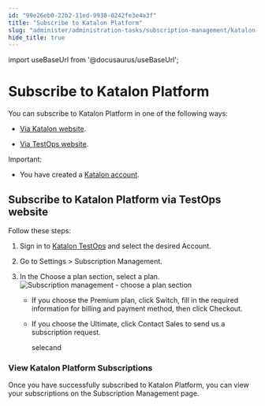```yaml
---
id: "99e26eb0-22b2-11ed-9930-0242fe3e4a3f"
title: "Subscribe to Katalon Platform"
slug: "administer/administration-tasks/subscription-management/katalon-platform-subscription/subscribe-to-katalon-platform"
hide_title: true
---
```

import useBaseUrl from '@docusaurus/useBaseUrl';


# <a id="id" class="anchor_top_offset"/><a id="ariaid-title1" class="anchor_top_offset"/>Subscribe to <span xmlns="http://www.w3.org/1999/xhtml" className="ph">Katalon Platform</span> 

<div xmlns="http://www.w3.org/1999/xhtml" className="p">You can subscribe to <span className="ph">Katalon Platform</span> in one of the following ways:<ul className="ul"><li className="li">
      <p className="p"><a className="xref j-external-link" href="https://katalon.com/pricing/" target="_blank">Via Katalon website</a>.</p>
    </li><li className="li">
      <p className="p"><a className="xref" href="#id_4">Via TestOps website</a>.</p>
    </li></ul></div>
<div xmlns="http://www.w3.org/1999/xhtml" className="note important note_important"><span className="note__title">Important:</span> 
  <ul className="ul"><li className="li">
      <p className="p">You have created a <a className="xref j-external-link" href="https://www.katalon.com/sign-up/" target="_blank">Katalon account</a>.</p>
    </li></ul></div>

## <a id="id_4" class="anchor_top_offset"/>Subscribe to <span xmlns="http://www.w3.org/1999/xhtml" className="ph">Katalon Platform</span>  via <span xmlns="http://www.w3.org/1999/xhtml" className="ph">TestOps</span>  website

<p xmlns="http://www.w3.org/1999/xhtml" className="p">Follow these steps:</p> 
<ol xmlns="http://www.w3.org/1999/xhtml" className="ol"><li className="li">     <p className="p">Sign in to <a className="xref j-external-link" href="https://testops.katalon.io/login" target="_blank">Katalon         TestOps</a> and select the desired Account.</p>   </li><li className="li">     <p className="p">Go to <span className="ph uicontrol">Settings</span> &gt; <span className="ph uicontrol">Subscription Management</span>.</p>   </li><li className="li">     <p className="p">In the <span className="ph uicontrol">Choose a plan</span> section, select a plan.<img className="image" width={700} src={useBaseUrl("/840f1040-37c8-11ed-9930-0242fe3e4a3f.png")} alt="Subscription management - choose a plan section" /></p>     <ul className="ul"><li className="li">         <p className="p">If you choose the <span className="ph">Premium</span> plan, click           <span className="ph uicontrol">Switch</span>, fill in the required information for billing and payment method, then click <span className="ph uicontrol">Checkout</span>.</p>       </li><li className="li">         <p className="p">If you choose the  <span className="ph">Ultimate</span>, click           <span className="ph uicontrol">Contact Sales</span> to send us a subscription           request.</p>selecand       </li></ul>   </li></ol> 

### <a id="id_5" class="anchor_top_offset"/>View <span xmlns="http://www.w3.org/1999/xhtml" className="ph">Katalon Platform</span>  Subscriptions

<p xmlns="http://www.w3.org/1999/xhtml" className="p">Once you have successfully subscribed to <span className="ph">Katalon Platform</span>, you   can view your subscriptions on the <span className="ph uicontrol">Subscription Management</span>   page.</p> 
